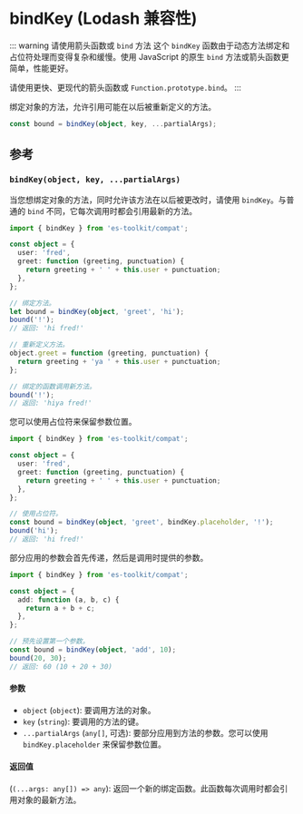 # bindKey (Lodash 兼容性)

::: warning 请使用箭头函数或 `bind` 方法
这个 `bindKey` 函数由于动态方法绑定和占位符处理而变得复杂和缓慢。使用 JavaScript 的原生 `bind` 方法或箭头函数更简单，性能更好。

请使用更快、更现代的箭头函数或 `Function.prototype.bind`。
:::

绑定对象的方法，允许引用可能在以后被重新定义的方法。

```typescript
const bound = bindKey(object, key, ...partialArgs);
```

## 参考

### `bindKey(object, key, ...partialArgs)`

当您想绑定对象的方法，同时允许该方法在以后被更改时，请使用 `bindKey`。与普通的 `bind` 不同，它每次调用时都会引用最新的方法。

```typescript
import { bindKey } from 'es-toolkit/compat';

const object = {
  user: 'fred',
  greet: function (greeting, punctuation) {
    return greeting + ' ' + this.user + punctuation;
  },
};

// 绑定方法。
let bound = bindKey(object, 'greet', 'hi');
bound('!');
// 返回: 'hi fred!'

// 重新定义方法。
object.greet = function (greeting, punctuation) {
  return greeting + 'ya ' + this.user + punctuation;
};

// 绑定的函数调用新方法。
bound('!');
// 返回: 'hiya fred!'
```

您可以使用占位符来保留参数位置。

```typescript
import { bindKey } from 'es-toolkit/compat';

const object = {
  user: 'fred',
  greet: function (greeting, punctuation) {
    return greeting + ' ' + this.user + punctuation;
  },
};

// 使用占位符。
const bound = bindKey(object, 'greet', bindKey.placeholder, '!');
bound('hi');
// 返回: 'hi fred!'
```

部分应用的参数会首先传递，然后是调用时提供的参数。

```typescript
import { bindKey } from 'es-toolkit/compat';

const object = {
  add: function (a, b, c) {
    return a + b + c;
  },
};

// 预先设置第一个参数。
const bound = bindKey(object, 'add', 10);
bound(20, 30);
// 返回: 60 (10 + 20 + 30)
```

#### 参数

- `object` (`object`): 要调用方法的对象。
- `key` (`string`): 要调用的方法的键。
- `...partialArgs` (`any[]`, 可选): 要部分应用到方法的参数。您可以使用 `bindKey.placeholder` 来保留参数位置。

#### 返回值

(`(...args: any[]) => any`): 返回一个新的绑定函数。此函数每次调用时都会引用对象的最新方法。
